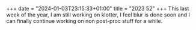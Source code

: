 +++
date = "2024-01-03T23:15:33+01:00"
title = "2023 52"
+++
This last week of the year, I am still working on klotter, I feel blur is done soon and I can finally continue working on non post-proc stuff for a while.
